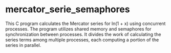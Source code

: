 # mercator_serie_semaphores
This C program calculates the Mercator series for ln(1 + x) using concurrent processes. The program utilizes shared memory and semaphores for synchronization between processes. It divides the work of calculating the series terms among multiple processes, each computing a portion of the series in parallel.
